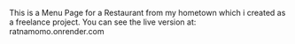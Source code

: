This is a Menu Page for a Restaurant from my hometown which i created as a freelance project. 
You can see the live version at: ratnamomo.onrender.com
